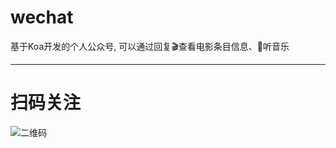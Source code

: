 # wechat
 基于Koa开发的个人公众号, 可以通过回复:clapper:查看电影条目信息、:musical_note:听音乐
 
--------------------------------------------
# 扫码关注
 ![二维码](http://kyriel.cn/qrcode.jpg)
